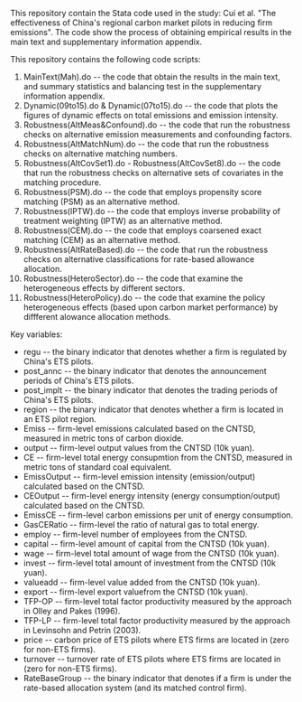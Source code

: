 This repository contain the Stata code used in the study: Cui et al. "The effectiveness of China's regional carbon market pilots in reducing firm emissions". The code show the process of obtaining empirical results in the main text and supplementary information appendix.

This repository contains the following code scripts:

1. MainText(Mah).do -- the code that obtain the results in the main text, and summary statistics and balancing test in the supplementary information appendix.
2. Dynamic(09to15).do & Dynamic(07to15).do -- the code that plots the figures of dynamic effects on total emissions and emission intensity.
3. Robustness(AltMeas&Confound).do -- the code that run the robustness checks on alternative emission measurements and confounding factors.
4. Robustness(AltMatchNum).do -- the code that run the robustness checks on alternative matching numbers.
5. Robustness(AltCovSet1).do - Robustness(AltCovSet8).do -- the code that run the robustness checks on alternative sets of covariates in the matching procedure.
6. Robustness(PSM).do -- the code that employs propensity score matching (PSM) as an alternative method.
7. Robustness(IPTW).do -- the code that employs inverse probability of treatment weighting (IPTW) as an alternative method.
8. Robustness(CEM).do --  the code that employs coarsened exact matching (CEM) as an alternative method.
9. Robustness(AltRateBased).do -- the code that run the robustness checks on alternative classifications for rate-based allowance allocation.
10. Robustness(HeteroSector).do -- the code that examine the heterogeneous effects by different sectors.
11. Robustness(HeteroPolicy).do -- the code that examine the policy heterogeneous effects (based upon carbon market performance) by diffferent alowance allocation methods.

Key variables:

* regu -- the binary indicator that denotes whether a firm is regulated by China's ETS pilots.
* post_annc -- the binary indicator that denotes the announcement periods of China's ETS pilots.
* post_implt -- the binary indicator that denotes the trading periods of China's ETS pilots.
* region -- the binary indicator that denotes whether a firm is located in an ETS pilot region.
* Emiss -- firm-level emissions calculated based on the CNTSD, measured in metric tons of carbon dioxide.
* output -- firm-level output values from the CNTSD (10k yuan).
* CE -- firm-level total energy consupmtion from the CNTSD, measured in metric tons of standard coal equivalent.
* EmissOutput -- firm-level emission intensity (emission/output) calculated based on the CNTSD.
* CEOutput -- firm-level energy intensity (energy consumption/output) calculated based on the CNTSD.
* EmissCE -- firm-level carbon emissions per unit of energy consumption.
* GasCERatio -- firm-level the ratio of natural gas to total energy.
* employ -- firm-level number of employees from the CNTSD.
* capital -- firm-level amount of capital from the CNTSD (10k yuan).
* wage -- firm-level total amount of wage from the CNTSD (10k yuan).
* invest -- firm-level total amount of investment from the CNTSD (10k yuan).
* valueadd -- firm-level value added from the CNTSD (10k yuan).
* export -- firm-level export valuefrom the CNTSD (10k yuan).
* TFP-OP -- firm-level total factor productivity measured by the approach in Olley and Pakes (1996).
* TFP-LP -- firm-level total factor productivity measured by the approach in Levinsohn and Petrin (2003).
* price -- carbon price of ETS pilots where ETS firms are located in (zero for non-ETS firms).
* turnover -- turnover rate of ETS pilots where ETS firms are located in (zero for non-ETS firms).
* RateBaseGroup -- the binary indicator that denotes if a firm is under the rate-based allocation system (and its matched control firm).
